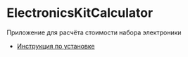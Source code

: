 # ElectronicsKitCalculator
Приложение для расчёта стоимости набора электроники
- [Инструкция по установке](docs/INSTALL.md)